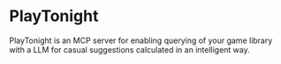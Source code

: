 # PlayTonight

PlayTonight is an MCP server for enabling querying of your game library with a LLM for casual suggestions calculated in an intelligent way. 